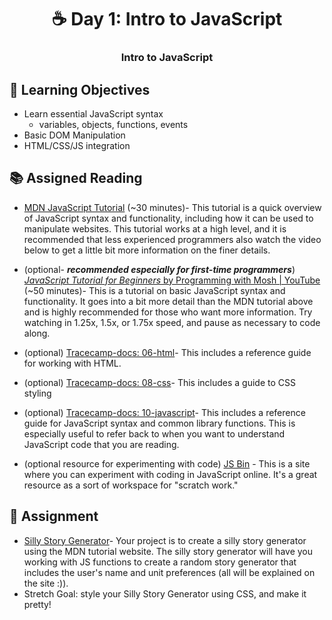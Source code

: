 <h1 align="center">
   ☕ Day 1: Intro to JavaScript
</h1>

<h3 align="center">
   Intro to JavaScript
</h3>

## 🎯 Learning Objectives
- Learn essential JavaScript syntax
    - variables, objects, functions, events
- Basic DOM Manipulation
- HTML/CSS/JS integration

## 📚 Assigned Reading
- [MDN JavaScript Tutorial](https://developer.mozilla.org/en-US/docs/Learn/Getting_started_with_the_web/JavaScript_basics) (~30 minutes)- This tutorial is a quick overview of JavaScript syntax and functionality, including how it can be used to manipulate websites. This tutorial works at a high level, and it is recommended that less experienced programmers also watch the video below to get a little bit more information on the finer details.


- (optional- ***recommended especially for first-time programmers***) [*JavaScript Tutorial for Beginners* by Programming with Mosh | YouTube](https://www.youtube.com/watch?v=W6NZfCO5SIk) (~50 minutes)- This is a tutorial on basic JavaScript syntax and functionality. It goes into a bit more detail than the MDN tutorial above and is highly recommended for those who want more information. Try watching in 1.25x, 1.5x, or 1.75x speed, and pause as necessary to code along.
- (optional) [Tracecamp-docs: 06-html](https://github.com/ClemsonTRACE/tracecamp-summer-2021/blob/main/tracecamp-docs/06-html.md)- This includes a reference guide for working with HTML.
- (optional) [Tracecamp-docs: 08-css](https://github.com/ClemsonTRACE/tracecamp-summer-2021/blob/main/tracecamp-docs/08-css.md)- This includes a guide to CSS styling
- (optional) [Tracecamp-docs: 10-javascript](https://github.com/ClemsonTRACE/tracecamp-summer-2021/blob/main/tracecamp-docs/10-javascript.md)- This includes a reference guide for JavaScript syntax and common library functions. This is especially useful to refer back to when you want to understand JavaScript code that you are reading.
- (optional resource for experimenting with code) [JS Bin](https://jsbin.com/?html,output) - This is a site where you can experiment with coding in JavaScript online. It's a great resource as a sort of workspace for "scratch work."

## 📔 Assignment
- [Silly Story Generator](https://developer.mozilla.org/en-US/docs/Learn/JavaScript/First_steps/Silly_story_generator)- Your project is to create a silly story generator using the MDN tutorial website. The silly story generator will have you working with JS functions to create a random story generator that includes the user's name and unit preferences (all will be explained on the site :)).
- Stretch Goal: style your Silly Story Generator using CSS, and make it pretty!


